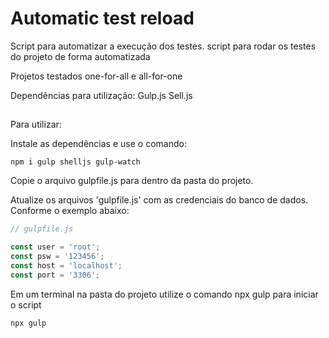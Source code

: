 # Automatic test reload

Script para automatizar a execução dos testes.
script para rodar os testes do projeto  de forma automatizada

Projetos testados one-for-all e all-for-one


Dependências para utilização:
Gulp.js
Sell.js

##
 
Para utilizar:
 
Instale as dependências e use o comando:
```console
npm i gulp shelljs gulp-watch
```

Copie o arquivo gulpfile.js para dentro da pasta do projeto.

Atualize os arquivos 'gulpfile.js' com as credenciais do banco de dados.
Conforme o exemplo abaixo:

```javascript
// gulpfile.js

const user = 'root';
const psw = '123456';
const host = 'localhost';
const port = '3306';
```
 
Em um terminal na pasta do projeto utilize o comando npx gulp para iniciar o script
```console
npx gulp
```
